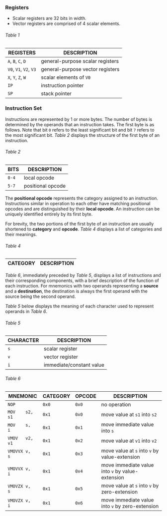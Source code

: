 ### Registers

* Scalar registers are 32 bits in width.
* Vector registers are comprised of 4 scalar elements.

###### *Table 1*
| REGISTERS              | DESCRIPTION                      |
| ---------------------- | -------------------------------- |
| `A`, `B`, `C`, `D`     | general-purpose scalar registers |
| `V0`, `V1`, `V2`, `V3` | general-purpose vector registers |
| `X`, `Y`, `Z`, `W`     | scalar elements of `V0`          |
| `IP`                   | instruction pointer              |
| `SP`                   | stack pointer                    |

### Instruction Set

Instructions are represented by 1 or more bytes. The number of bytes is determined by the operands that an instruction takes. The first byte is as follows. Note that bit `0` refers to the least significant bit and bit `7` refers to the most significant bit. *Table 2* displays the structure of the first byte of an instruction.

###### *Table 2*
| BITS  | DESCRIPTION       |
| ----- | ----------------- |
| `0-4` | local opcode      |
| `5-7` | positional opcode |

The **positional opcode** represents the category assigned to an instruction. Instructions similar in operation to each other have matching positional opcodes and are distinguished by their **local opcode**. An instruction can be uniquely identified entirely by its first byte.

For brevity, the two portions of the first byte of an instruction are usually shortened to **category** and **opcode**. *Table 4* displays a list of categories and their meanings.

###### *Table 4*
| CATEGORY | DESCRIPTION |
| -------- | ----------- |

*Table 6*, immediately preceded by *Table 5*, displays a list of instructions and their corresponding components, with a brief description of the function of each instruction. For mnemonics with two operands representing a **source** and a **destination**, the destination is always the first operand with the source being the second operand.

*Table 5* below displays the meaning of each character used to represent operands in *Table 6*.

###### *Table 5*
| CHARACTER | DESCRIPTION              |
| --------- | ------------------------ |
| `s`       | scalar register          |
| `v`       | vector register          |
| `i`       | immediate/constant value |

###### *Table 6*
| MNEMONIC        | CATEGORY | OPCODE | DESCRIPTION                                      |
| --------------- | -------- | ------ | ------------------------------------------------ |
| `NOP`           | `0x0`    | `0x0`  | no operation                                     |
| `MOV    s2, s1` | `0x1`    | `0x0`  | move value at `s1` into `s2`                     |
| `MOV    s,  i`  | `0x1`    | `0x1`  | move immediate value into `s`                    |
| `VMOV   v2, v1` | `0x1`    | `0x2`  | move value at `v1` into `v2`                     |
| `VMOVVX v,  s`  | `0x1`    | `0x3`  | move value at `s` into `v` by value-extension    |
| `VMOVVX v,  i`  | `0x1`    | `0x4`  | move immediate value into `v` by value-extension |
| `VMOVZX v,  s`  | `0x1`    | `0x5`  | move value at `s` into `v` by zero-extension     |
| `VMOVZX v,  i`  | `0x1`    | `0x6`  | move immediate value into `v` by zero-extension  |
